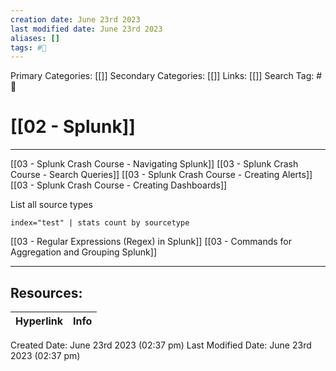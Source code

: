 ```yaml
---
creation date: June 23rd 2023
last modified date: June 23rd 2023
aliases: []
tags: #📖
---
```


Primary Categories: [[]] 
Secondary Categories: [[]] 
Links: [[]] 
Search Tag: #📖  

# [[02 - Splunk]]  
---

[[03 - Splunk Crash Course - Navigating Splunk]]
[[03 - Splunk Crash Course - Search Queries]]
[[03 - Splunk Crash Course - Creating Alerts]]
[[03 - Splunk Crash Course - Creating Dashboards]]

List all source types
```
index="test" | stats count by sourcetype
```

[[03 - Regular Expressions (Regex) in Splunk]]
[[03 - Commands for Aggregation and Grouping Splunk]]


___

## Resources:

| Hyperlink | Info |
| --------- | ---- |


Created Date: June 23rd 2023 (02:37 pm) 
Last Modified Date: June 23rd 2023 (02:37 pm)
